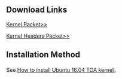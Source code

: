 ## Download Links
[Kernel Packet>>](http://toakernel-1253438722.cossh.myqcloud.com/linux-image-3.16.43.toa_1.0_amd64.deb)

[Kernel Headers Packet>>](http://toakernel-1253438722.cossh.myqcloud.com/linux-headers-3.16.43.toa_1.0_amd64.deb)

## Installation Method
See [How to install Ubuntu 16.04 TOA kernel](/document/product/608/14430)。


